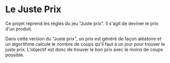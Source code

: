 # Le Juste Prix
Ce projet reprend les règles du jeu "Juste prix". Il s'agit de deviner le prix d'un produit. 

Dans cette version du "Juste prix", un prix est généré de façon aléatoire et un algorithme calcule le nombre de coups qu'il faut à un jour pour trouver le juste prix. 
L'objectif est donc de trouver le bon prix avec le moins de coups possible.
